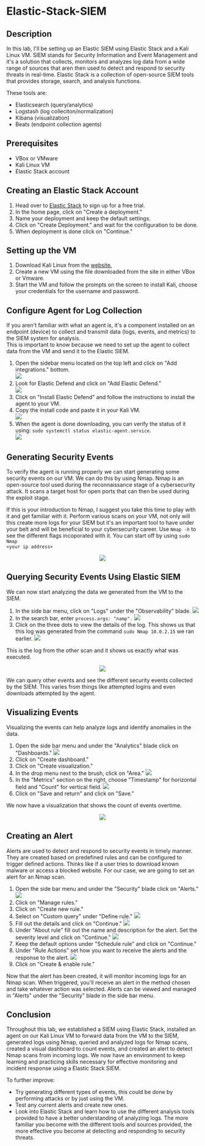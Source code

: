 # Elastic-Stack-SIEM

<h2>Description</h2>

In this lab, I'll be setting up an Elastic SIEM using Elastic Stack and a Kali Linux VM. SIEM stands for Security Information and Event Management and it's a solution that collects, monitors and analyzes log data from a wide range of sources that aren then used to detect and respond to security threats in real-time. Elastic Stack is a collection of open-source SIEM tools that provides storage, search, and analysis functions.

These tools are:
<ul>
  <li>Elasticsearch (query/analytics) </li>
  <li>Logstash (log colleciton/normalization) </li>
  <li>Kibana (visualization) </li>
  <li>Beats (endpoint collection agents) </li>
</ul>

<h2>Prerequisites</h2>

<ul>
  <li>VBox or VMware </li>
  <li>Kali Linux VM </li>
  <li>Elastic Stack account </li>
</ul>

<h2>Creating an Elastic Stack Account</h2>

<ol>
  <li>Head over to <a href="https://cloud.elastic.co/login">Elastic Stack</a> to sign up for a free trial.  </li>
  <li>In the home page, click on "Create a deployment." </li>
  <li>Name your deployment and keep the default settings. </li>
  <li>Click on "Create Deployment." and wait for the configuration to be done. </li>
  <li>When deployment is done click on "Continue." </li>
</ol>

<h2>Setting up the VM</h2>

<ol>
  <li>Download Kali Linux from the <a href="https://www.kali.org/get-kali/#kali-virtual-machines">website.</a></li>
  <li>Create a new VM using the file downloaded from the site in either VBox or Vmware. </li>
  <li>Start the VM and follow the prompts on the screen to install Kali, choose your credentials for the username and password. </li>
</ol>

<h2>Configure Agent for Log Collection</h2>
If you aren't familiar with what an agent is, it's a component installed on an endpoint (device) to collect and transmit data (logs, events, and metrics) to the SIEM system for analysis. <br>
This is important to know because we need to set up the agent to collect data from the VM and send it to the Elastic SIEM.

<ol>
  <li>
    Open the sidebar menu located on the top left and click on "Add integrations." bottom. </br>
    <img src="https://github.com/horeacio/SIEM-Lab-with-Elastic/assets/100793672/a9ecc03a-c666-42cf-a76b-60cb4d865b13">
</li>
  <li>
    Look for Elastic Defend and click on "Add Elastic Defend." </br>
    <img src='https://github.com/horeacio/Elastic-Stack-SIEM/assets/100793672/535ccc8a-9580-438d-824b-af5cb4275e02'>
  </li>
  <li>Click on "Install Elastic Defend" and follow the instructions to install the agent to your VM.</li>
  <li>Copy the install code and paste it in your Kali VM. </br>
    <img src='https://github.com/horeacio/Elastic-Stack-SIEM/assets/100793672/88378521-75e5-42b9-b810-058ea118e68f'>
  </li>
  <li>When the agent is done downloading, you can verify the status of it using: <code>sudo systemctl status elastic-agent.service</code>. </br>
    <img src='https://github.com/horeacio/Elastic-Stack-SIEM/assets/100793672/f537b986-da6d-4859-a418-3e2a8401d66c'>
  </li>
</ol>

<h2>Generating Security Events</h2>

To verify the agent is running properly we can start generating some security events on our VM. We can do this by using Nmap. Nmap is an open-source tool used during the reconnaissance stage of a cybersecurity attack. It scans a target host for open ports that can then be used during the exploit stage. </br>

If this is your introduction to Nmap, I suggest you take this time to play with it and get familiar with it. Perform various scans on your VM, not only will this create more logs for your SIEM but it's an important tool to have under your belt and will be beneficial to your cybersecurity career. Use <code>Nmap -h</code> to see the different flags incoporated with it. You can start off by using <code>sudo Nmap &lt;your ip address&gt;</code> </br>

<center>
  <img src='https://github.com/horeacio/Elastic-Stack-SIEM/assets/100793672/a2b9a8b2-c381-488e-a7a4-8e6a1464ebb0'>
</center>

<h2>Querying Security Events Using Elastic SIEM</h2>

We can now start analyzing the data we generated from the VM to the SIEM.</br>

<ol>
  <li>In the side bar menu, click on "Logs" under the "Observability" blade. 
    <img src='https://github.com/horeacio/Elastic-Stack-SIEM/assets/100793672/3348f0ba-601a-41b9-94ed-76cc5096b965'>
  </li>
  <li>In the search bar, enter <code>process.args: "namp".</code>
    <img src='https://github.com/horeacio/Elastic-Stack-SIEM/assets/100793672/9e7c215e-1d1e-470c-a9f3-cdd64c142746'>
  </li>
  <li>Click on the three dots to view the details of the log. This shows us that this log was generated from the command <code>sudo Nmap 10.0.2.15</code> we ran earlier.
    <img src='https://github.com/horeacio/Elastic-Stack-SIEM/assets/100793672/a25a0c57-eb4b-48b1-928a-8fa651b195a8'>
  </li>
</ol>

This is the log from the other scan and it shows us exactly what was executed. <br>
<center>
    <img src='https://github.com/horeacio/Elastic-Stack-SIEM/assets/100793672/5ebc6774-8310-49e6-b7e6-2746a9257033'>
</center>

We can query other events and see the different security events collected by the SIEM. This varies from things like attempted logins and even downloads attempted by the agent.

<h2>Visualizing Events</h2>

Visualizing the events can help analyze logs and identify anomalies in the data.

<ol>
  <li>Open the side bar menu and under the "Analytics" blade click on "Dashboards." 
    <img src='https://github.com/horeacio/Elastic-Stack-SIEM/assets/100793672/6abc5c90-31ef-418f-b473-359cab9154a4'>
  </li>
  <li>Click on "Create dashboard." </li>
  <li>Click on "Create visualization."</li>
  <li>In the drop menu next to the brush, click on "Area." 
    <img src='https://github.com/horeacio/Elastic-Stack-SIEM/assets/100793672/b4168277-ece8-4d3b-b579-71c3d653e3df'>
  </li>
  <li>In the "Metrics" section on the right, choose "Timestamp" for horizontal field and "Count" for vertical field. 
    <img src='https://github.com/horeacio/Elastic-Stack-SIEM/assets/100793672/897702e5-136a-4987-aa90-0b873139895f'>
  </li>
  <li>Click on "Save and return" and click on "Save."</li>
</ol>

We now have a visualization that shows the count of events overtime. </br>

<center>
  <img src='https://github.com/horeacio/Elastic-Stack-SIEM/assets/100793672/5138751f-e4c9-4667-bf5b-608f9f605631'>
</center>

<h2>Creating an Alert</h2>

Alerts are used to detect and respond to security events in timely manner. They are created based on predefined rules and can be configured to trigger defined actions. Thinks like if a user tries to download known malware or access a blocked website. For our case, we are going to set an alert for an Nmap scan. 

<ol>
  <li>Open the side bar menu and under the "Security" blade click on "Alerts."
    <img src='https://github.com/horeacio/Elastic-Stack-SIEM/assets/100793672/ae1ca7be-940a-4567-bac9-83591fb6bc9b'>
  </li>
  <li>Click on "Manage rules."</li>
  <li>Click on "Create new rule."</li>
  <li>Select on "Custom query" under "Define rule."
    <img src='https://github.com/horeacio/Elastic-Stack-SIEM/assets/100793672/3e1834f8-d239-4069-a01a-b35846b05d1f'>  
  </li>
  <li>Fill out the details and click on "Continue."
    <img src='https://github.com/horeacio/Elastic-Stack-SIEM/assets/100793672/2fdbd7b0-16c1-412d-8272-2ce6bb1d485d'>
  </li>
  <li>Under "About rule" fill out the name and description for the alert. Set the severity level and click on "Continue."
    <img src='https://github.com/horeacio/Elastic-Stack-SIEM/assets/100793672/52351bdc-c8e0-425b-be7b-4e20411dc289'>
  </li>
  <li>Keep the default options under "Schedule rule" and click on "Continue."</li>
  <li>Under "Rule Actions" set how you want to receive the alerts and the response to the alert. 
    <img src='https://github.com/horeacio/Elastic-Stack-SIEM/assets/100793672/6c220aa1-1521-4bea-8d0d-9fd3f0f34a09'>
  </li>
  <li>Click on "Create & enable rule."</li>
</ol>

Now that the alert has been created, it will monitor incoming logs for an Nmap scan. When triggered, you'll receive an alert in the method chosen and take whatever action was selected. Alerts can be viewed and managed in "Alerts" under the "Security" blade in the side bar menu. 

<h2>Conclusion</h2>

Throughout this lab, we established a SIEM using Elastic Stack, installed an agent on our Kali Linux VM to forward data from the VM to the SIEM, generated logs using Nmap, queried and analyzed logs for Nmap scans, created a visual dashboard to count events, and created an alert to detect Nmap scans from incoming logs. We now have an environment to keep learning and practicing skills necessary for effective monitoring and incident response using a Elastic Stack SIEM.

To further improve:
<ul>
  <li>Try generating different types of events, this could be done by performing attacks or by just using the VM. </li>
  <li>Test any current alerts and create new ones.</li>
  <li>Look into Elastic Stack and learn how to use the different analysis tools provided to have a better understanding of analyzing logs. The more familiar you become with the different tools and sources provided, the more effective you become at detecting and responding to security threats. </li>
</ul>
